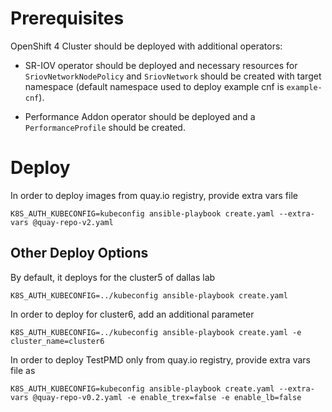Prerequisites
=============
OpenShift 4 Cluster should be deployed with  additional operators:
 * SR-IOV operator should be deployed and necessary resources for
   `SriovNetworkNodePolicy` and `SriovNetwork` should be created with
   target namespace (default namespace used to deploy example cnf
   is `example-cnf`).

 * Performance Addon operator should be deployed and a `PerformanceProfile`
   should be created.


Deploy
======

In order to deploy images from quay.io registry, provide extra vars file
```
K8S_AUTH_KUBECONFIG=kubeconfig ansible-playbook create.yaml --extra-vars @quay-repo-v2.yaml
```

Other Deploy Options
--------------------

By default, it deploys for the cluster5 of dallas lab
```
K8S_AUTH_KUBECONFIG=../kubeconfig ansible-playbook create.yaml
```

In order to deploy for cluster6, add an additional parameter
```
K8S_AUTH_KUBECONFIG=../kubeconfig ansible-playbook create.yaml -e cluster_name=cluster6
```

In order to deploy TestPMD only from quay.io registry, provide extra vars file as
```
K8S_AUTH_KUBECONFIG=kubeconfig ansible-playbook create.yaml --extra-vars @quay-repo-v0.2.yaml -e enable_trex=false -e enable_lb=false
```
